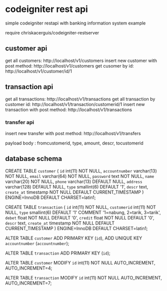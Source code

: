 # codeigniter rest api

simple codeigniter restapi with banking information system example

require chriskacerguis/codeigniter-restserver

## customer api

get all customers: http://localhost/v1/customers
insert new customer with post method: http://localhost/v1/customers
get cusomer by id: http://localhost/v1/customer/id/1

## transaction api

get all transactions: http://localhost/v1/transactions
get all transaction by customer id: http://localhost/v1/transaction/customerid/1
insert new transaction with post method: http://localhost/v1/transactions

### transfer api
insert new transfer with post method: http://localhost/v1/transfers

payload body : fromcustomerid, type, amount, descr, tocustomerid

## database schema

CREATE TABLE `customer` (
  `id` int(11) NOT NULL,
  `accountnumber` varchar(13) NOT NULL,
  `email` varchar(64) NOT NULL,
  `password` text NOT NULL,
  `name` varchar(20) NOT NULL,
  `phone` varchar(13) DEFAULT NULL,
  `address` varchar(128) DEFAULT NULL,
  `type` smallint(6) DEFAULT '1',
  `descr` text,
  `create_at` timestamp NOT NULL DEFAULT CURRENT_TIMESTAMP
) ENGINE=InnoDB DEFAULT CHARSET=latin1;

CREATE TABLE `transaction` (
  `id` int(11) NOT NULL,
  `customerid` int(11) NOT NULL,
  `type` smallint(6) DEFAULT '1' COMMENT '1=nabung, 2=tarik, 3=tarik',
  `debet` float NOT NULL DEFAULT '0',
  `credit` float NOT NULL DEFAULT '0',
  `descr` text,
  `create_at` timestamp NOT NULL DEFAULT CURRENT_TIMESTAMP
) ENGINE=InnoDB DEFAULT CHARSET=latin1;

ALTER TABLE `customer`
  ADD PRIMARY KEY (`id`),
  ADD UNIQUE KEY `accountnumber` (`accountnumber`);

ALTER TABLE `transaction`
  ADD PRIMARY KEY (`id`);

ALTER TABLE `customer`
  MODIFY `id` int(11) NOT NULL AUTO_INCREMENT, AUTO_INCREMENT=4;

ALTER TABLE `transaction`
  MODIFY `id` int(11) NOT NULL AUTO_INCREMENT, AUTO_INCREMENT=7;
